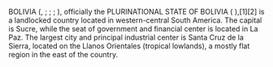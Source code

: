 BOLIVIA (, ; ; ; ), officially the PLURINATIONAL STATE OF BOLIVIA ( ),[1][2] is a landlocked country located in western-central South America. The capital is Sucre, while the seat of government and financial center is located in La Paz. The largest city and principal industrial center is Santa Cruz de la Sierra, located on the Llanos Orientales (tropical lowlands), a mostly flat region in the east of the country.
